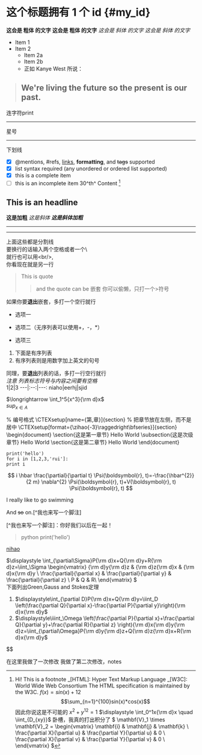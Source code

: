 # 这个标题拥有 1 个 id {#my_id}
**这会是 粗体 的文字**
__这会是 粗体 的文字__
*这会是 斜体 的文字*
_这会是 斜体 的文字_
- Item 1
- Item 2
  - Item 2a
  - Item 2b
  - 正如 Kanye West 所说：

> We're living the future so
> the present is our past.
> ---

连字符print

---

星号

---

下划线
- [x] @mentions, #refs, [links](), **formatting**, and <del>tags</del> supported
- [x] list syntax required (any unordered or ordered list supported)
- [x] this is a complete item
- [ ] this is an incomplete item
30^th^
Content [^1]

[^1]: Hi! This is a footnote
_[HTML]: Hyper Text Markup Language
_[W3C]: World Wide Web Consortium
The HTML specification
is maintained by the W3C.
$f(x)=sin(x)+12$
$$\sum_{n=1}^{100}sin(x)*cos(x)$$
因此你说这是不可能的 $x^2 + y^{12} = 1$
$\displaystyle \int_0^1x{\rm d}x \quad  \iint_{D_{xy}}$ 卧槽，我真的打出积分了
$
\mathbf{V}_1 \times \mathbf{V}_2 =  \begin{vmatrix} 
\mathbf{i} & \mathbf{j} & \mathbf{k} \\
\frac{\partial X}{\partial u} &  \frac{\partial Y}{\partial u} & 0 \\
\frac{\partial X}{\partial v} &  \frac{\partial Y}{\partial v} & 0 \\
\end{vmatrix}
$
## This is an headline
**这是加粗** *这是斜体* ***这是斜体加粗***

---
*******
上面这些都是分割线  
要换行的话输入两个空格或者一个\\\
就行也可以用\<br/>,<br/>
你看现在就是另一行  
>This is quote  
>>and the quote can be 嵌套
你可以偷懒，只打一个\>符号

如果你要**退出**嵌套，多打一个空行就行  
+ 选项一
* 选项二（无序列表可以使用+，-，*）
- 选项三
1. 下面是有序列表
2. 有序列表则是用数字加上英文的句号

同理，要**退出**列表的话，多打一行空行就行  
*注意 列表标志符号与内容之间要有空格*  
1|2|3
---|:--:|---:
niaho|eerhj|sjid

$\longrightarrow \int_1^5{x^3}{\rm d}x$  
$sup_{x\in A}$

% 编号格式
\CTEXsetup[name={第,章}]{section}
% 把章节放在左侧，而不是居中
\CTEXsetup[format={\zihao{-3}\raggedright\bfseries}]{section}
\begin{document}
   \section{这是第一章节}
   Hello World
   \subsection{这是次级章节}
   Hello World
   \section{这是第二章节}
   Hello World
\end{document}
```
print('hello')
for i in [1,2,3,'rui']:
print i
```

$$ 
i \hbar \frac{\partial}{\partial t} \Psi(\boldsymbol{r}, t)=-\frac{\hbar^{2}}{2 m} \nabla^{2} \Psi(\boldsymbol{r}, t)+V(\boldsymbol{r}, t) \Psi(\boldsymbol{r}, t)
$$

I really like to go swimming

And ~~so~~ on.[^我也来写一个脚注]

[^我也来写一个脚注]：你好我们以后在一起！

  >python
  print('hello')

[nihao][1]

[1]:http://www.google.com/

$\displaystyle
\int_{\partial\Sigma}P{\rm d}x+Q{\rm d}y+R{\rm d}z=\iint_\Sigma 
\begin{vmatrix}
{\rm d}y{\rm d}z & {\rm d}z{\rm d}x & {\rm d}x{\rm d}y \\
\frac{\partial}{\partial x} & \frac{\partial}{\partial y} & \frac{\partial}{\partial z} \\
P & Q & R\\
\end{vmatrix}
$  
下面列出Green,Gauss and Stokes定理
1. $\displaystyle\int_{\partial D}P{\rm d}x+Q{\rm d}y=\iint_D
\left(\frac{\partial Q}{\partial x}-\frac{\partial P}{\partial y}\right){\rm d}x{\rm d}y$
2. $\displaystyle\iiint_\Omega \left(\frac{\partial P}{\partial x}+\frac{\partial Q}{\partial y}+\frac{\partial R}{\partial z} \right){\rm d}x{\rm d}y{\rm d}z=\iint_{\partial\Omega}P{\rm d}y{\rm d}z+Q{\rm d}z{\rm d}x+R{\rm d}x{\rm d}y$

$$

在这里我做了一次修改
我做了第二次修改，notes